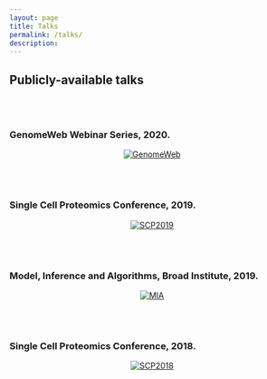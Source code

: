 ```yaml
---
layout: page
title: Talks
permalink: /talks/
description:
---
```


## Publicly-available talks

<br/><br/>

### GenomeWeb Webinar Series, 2020.

<center>
 <a href="https://event.on24.com/wcc/r/2213970/D72B03367640C4017A50C1BB88BCC3D2?partnerref=seriespage">
    <img src="https://event.on24.com/event/22/13/97/0/rt/1/logo/event/gwabrf20990x1004920.jpg" alt="GenomeWeb">
  </a> 
</center>

<br/><br/>

### Single Cell Proteomics Conference, 2019.

<center>
 <a href="http://www.youtube.com/watch?v=mz6Yq2XSu-8">
    <img src="http://img.youtube.com/vi/mz6Yq2XSu-8/0.jpg" alt="SCP2019">
  </a> 
</center>

<br/><br/>

### Model, Inference and Algorithms, Broad Institute, 2019.

<center>
 <a href="http://www.youtube.com/watch?v=P0-_gDUNikc">
    <img src="http://img.youtube.com/vi/P0-_gDUNikc/0.jpg" alt="MIA">
  </a> 
</center>

<br/><br/>

### Single Cell Proteomics Conference, 2018.

<center>
 <a href="http://www.youtube.com/watch?v=w48VxHymqo0">
    <img src="http://img.youtube.com/vi/w48VxHymqo0/0.jpg" alt="SCP2018">
  </a> 
</center>

<br/><br/>


